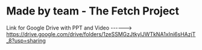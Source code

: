# Made by team - The Fetch Project


Link for Google Drive with PPT and Video ------> https://drive.google.com/drive/folders/1zeSSMGzJtkylJWTkNA1xIni6sHAzjT_8?usp=sharing
